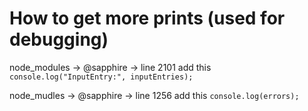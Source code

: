 # How to get more prints (used for debugging)

node_modules -> @sapphire -> line 2101 add this 
```console.log("InputEntry:", inputEntries);```

node_mudles -> @sapphire -> line 1256 add this
```console.log(errors);```